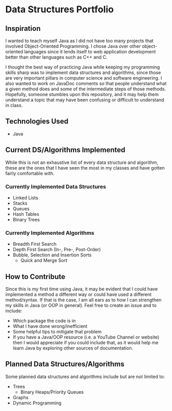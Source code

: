 # Data Structures Portfolio

## Inspiration
I wanted to teach myself Java as I did not have too many projects that involved Object-Oriented Programming. I chose Java over
other object-oriented languages since it lends itself to web application development better than other languages
such as C++ and C. 

I thought the best way of practicing Java while keeping my programming skills sharp was to implement data structures
and algorithms, since those are very important pillars in computer science and software engineering. I also wanted
to work on JavaDoc comments so that people understand what a given method does and some of the intermediate steps
of those methods. Hopefully, someone stumbles upon this repository, and it may help them understand a topic that may
have been confusing or difficult to understand in class.

## Technologies Used
- Java

## Current DS/Algorithms Implemented
While this is not an exhaustive list of every data structure and algorithm, these are the ones that I have seen the most
in my classes and have gotten fairly comfortable with. 

### Currently Implemented Data Structures
- Linked Lists
- Stacks
- Queues
- Hash Tables
- Binary Trees

### Currently Implemented Algorithms
- Breadth First Search
- Depth First Search (In-, Pre-, Post-Order)
- Bubble, Selection and Insertion Sorts
  - Quick and Merge Sort

## How to Contribute
Since this is my first time using Java, it may be evident that I could have implemented a method a different way or
could have used a different method/syntax. If that is the case, I am all ears as to how I can strengthen my skills in
Java (or OOP in general). Feel free to create an issue and to include:
- Which package the code is in
- What I have done wrong/inefficient
- Some helpful tips to mitigate that problem
- If you have a Java/OOP resource (i.e. a YouTube Channel or website) then I would appreciate if you could include that, 
as it would help me learn Java by exploring other sources of documentation.

## Planned Data Structures/Algorithms
Some planned data structures and algorithms include but are not limited to:
- Trees
  - Binary Heaps/Priority Queues
- Graphs
- Dynamic Programming

